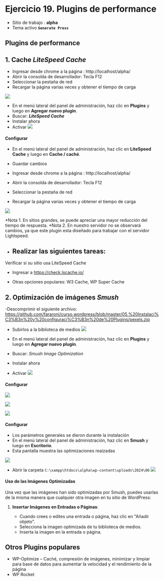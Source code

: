 # Ejercicio 19.  Plugins de performance

- Sitio de trabajo : **alpha**
- Tema activo **`Generate Press`**

## Plugins de performance


## 1. Cache  _**LiteSpeed Cache**_

 - Ingresar desde chrome  a la página : http://localhost/alpha/
- Abrir la consolda de desarrollador: Tecla F12
- Seleccionar la pestaña de red
- Recargar la página varias veces y obtener el tiempo de carga

![](https://i.imgur.com/kI29eOF.png)



- En el menú lateral del panel de administración, haz clic en **Plugins** y luego en **Agregar nuevo plugin**.
- Buscar: _**LiteSpeed Cache**_
- Instalar ahora
- Activar
![](https://i.imgur.com/IanFbth.png)

#### Configurar


- En el menú lateral del panel de administración, haz clic en **LiteSpeed Cache** y luego en **Cache / caché**.
- Guardar cambios

 - Ingresar desde chrome  a la página : http://localhost/alpha/
- Abrir la consolda de desarrollador: Tecla F12
- Seleccionar la pestaña de red
- Recargar la página varias veces y obtener el tiempo de carga


![](https://i.imgur.com/jNqvmwm.png)

*Nota 1. En sitios grandes, se puede apreciar una mayor reducción del tiempo de respuesta.
*Nota 2. En nuestro servidor no se observará cambios, ya que este plugin esta diseñado para trabajar con el servidor Lightspeed.
- Realizar las siguientes tareas:
	- 

Verificar si su sitio usa LiteSpeed  Cache

- Ingresar a https://check.lscache.io/


- Otras opciones populares: W3 Cache,  WP Super Cache


## 2. Optimización de imágenes  _Smush_
-Descomprimir el siguiente  archivo: https://github.com/fararoni/curso.wordpress/blob/master/05.%20Instalaci%C3%B3n%20y%20configuraci%C3%B3n%20de%20Plugins/pexels.zip
- Subirlos a la biblioteca de medios
![](https://i.imgur.com/SrSTPes.png)


- En el menú lateral del panel de administración, haz clic en **Plugins** y luego en **Agregar nuevo plugin**.
- Buscar: _Smush Image Optimization_
- Instalar ahora
- Activar
![](https://i.imgur.com/CQSJTvF.png)

#### Configurar

![](https://i.imgur.com/8qbfOaE.png)

![](https://i.imgur.com/5fej8mn.png)

![](https://i.imgur.com/IVjw5GV.png)


#### Configurar
- Los parámetros generales se dieron durante la instalación
- En el menú lateral del panel de administración, haz clic en **Smush** y luego en **Escritorio**.
- Esta pantalla muestra las optimizaciones reaizadas

![](https://i.imgur.com/scQjFIy.png)

- Abrir la carpeta `C:\xampp\htdocs\alpha\wp-content\uploads\2024\06`
![](https://i.imgur.com/cOB8Bu3.png)

#### Uso de las Imágenes Optimizadas

Una vez que las imágenes han sido optimizadas por Smush, puedes usarlas de la misma manera que cualquier otra imagen en tu sitio de WordPress:

1.  **Insertar Imágenes en Entradas o Páginas**:
    
    -   Cuando crees o edites una entrada o página, haz clic en "Añadir objeto".
    -   Selecciona la imagen optimizada de tu biblioteca de medios.
    -   Inserta la imagen en la entrada o página.


## Otros Plugins populares
- WP-Optimize – Caché, compresión de imágenes, minimizar y limpiar para base de datos para aumentar la velocidad y el rendimiento de la página
- WP Rocket
<!--stackedit_data:
eyJoaXN0b3J5IjpbOTg1MzM5NDI3LDIwODkzMTE1MzQsMTE2MT
IxMTU1MiwtMTMxMzU1NTA5OCw3MTAwNzQyMzAsMTk5ODg2MzE5
MCwxNTU0MDYxNzg5LDYyMzIxMzkxOSwxNDk0OTcyMDIyLDQ2NT
IzNDMyMF19
-->